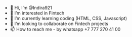- 👋 Hi, I’m @Indira921
- 👀 I’m interested in Fintech
- 🌱 I’m currently learning coding (HTML, CSS, Javascript)
- 💞️ I’m looking to collaborate on Fintech projects
- 📫 How to reach me - by whatsapp +7 777 270 41 00

<!---
Indira921/Indira921 is a ✨ special ✨ repository because its `README.md` (this file) appears on your GitHub profile.
You can click the Preview link to take a look at your changes.
--->
